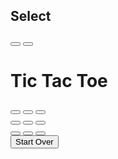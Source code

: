 <div class='flex-container'>
  <div class='border'>
    <div class='selBorder'>
      <div class="selection">
        <h2 class="color">Select</h2>
        <button type="button" class="xs select" value="xs">  </button>
        <button type="button" class="os select" value="os">  </button>
      </div>
    </div>
    <div>
      <h1 class="title">Tic Tac Toe</h1>
    </div>
    <div class='box-row'>
      <button type="button" class="square a" value="a">  </button>
      <button type="button" class="square b" value="b">  </button>
      <button type="button" class="square c" value="c">  </button>
    </div>
    <div class='box-row'>
      <button type="button" class="square d" value="d">  </button>
      <button type="button" class="square e" value="e">  </button>
      <button type="button" class="square f" value="f">  </button>
    </div>
    <div class='box-row'>
      <button type="button" class="square g" value="g">  </button>
      <button type="button" class="square h" value="h">  </button>
      <button type="button" class="square i" value="i">  </button>
    </div>
    <button class="refresh" type="button" value="Refresh Page" onClick="window.location.href=window.location.href">Start Over</button>
    <div>
      <p class="dispWinner"></p>
    </div>
  </div>
</div>

